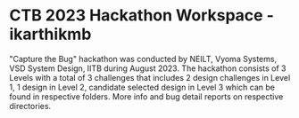 # CTB 2023 Hackathon Workspace - ikarthikmb

"Capture the Bug" hackathon was conducted by NEILT, Vyoma Systems, VSD System Design, IITB during August 2023. The
hackathon consists of 3 Levels with a total of 3 challenges that includes 2 design challenges in Level 1, 1 design 
in Level 2, candidate selected design in Level 3 which can be found in respective folders. More info and bug 
detail reports on respective directories.
